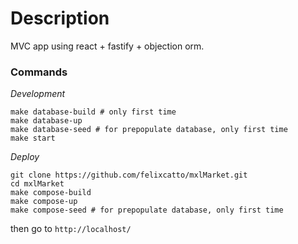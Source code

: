# Description

MVC app using  react + fastify + objection orm.

### Commands

*Development*
```
make database-build # only first time
make database-up 
make database-seed # for prepopulate database, only first time
make start
```

*Deploy*
```
git clone https://github.com/felixcatto/mxlMarket.git
cd mxlMarket
make compose-build
make compose-up
make compose-seed # for prepopulate database, only first time
```
then go to `http://localhost/`
